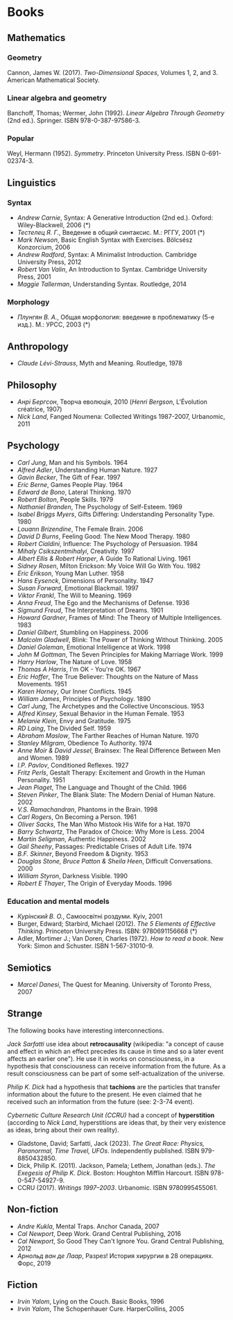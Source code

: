 # Books

## Mathematics

### Geometry
Cannon, James W. (2017). _Two-Dimensional Spaces_, Volumes 1, 2, and 3. American Mathematical Society.

### Linear algebra and geometry
Banchoff, Thomas; Wermer, John (1992). _Linear Algebra Through Geometry_ (2nd ed.). Springer. ISBN 978-0-387-97586-3.

### Popular
Weyl, Hermann (1952). _Symmetry_. Princeton University Press. ISBN 0-691-02374-3.

## Linguistics

### Syntax
- _Andrew Carnie_, Syntax: A Generative Introduction (2nd ed.). Oxford: Wiley-Blackwell, 2006 (*)
- _Тестелец Я. Г._, Введение в общий синтаксис. М.: РГГУ, 2001 (*)
- _Mark Newson_, Basic English Syntax with Exercises. Bölcsész Konzorcium, 2006
- _Andrew Radford_, Syntax: A Minimalist Introduction. Cambridge University Press, 2012
- _Robert Van Valin_, An Introduction to Syntax. Cambridge University Press, 2001
- _Maggie Tallerman_, Understanding Syntax. Routledge, 2014

### Morphology
- _Плунгян В. А._, Общая морфология: введение в проблематику (5-е изд.). М.: УРСС, 2003 (*)

## Anthropology
- _Claude Lévi-Strauss_, Myth and Meaning. Routledge, 1978

## Philosophy
- _Анрі Бергсон_, Творча еволюція, 2010 (_Henri Bergson_, L'Évolution créatrice, 1907)
- _Nick Land_, Fanged Noumena: Collected Writings 1987-2007, Urbanomic, 2011

## Psychology
- _Carl Jung_, Man and his Symbols. 1964
- _Alfred Adler_, Understanding Human Nature. 1927
- _Gavin Becker_, The Gift of Fear. 1997
- _Eric Berne_, Games People Play. 1964
- _Edward de Bono_, Lateral Thinking. 1970
- _Robert Bolton_, People Skills. 1979
- _Nathaniel Branden_, The Psychology of Self-Esteem. 1969
- _Isabel Briggs Myers_, Gifts Differing: Understanding Personality Type. 1980
- _Louann Brizendine_, The Female Brain. 2006
- _David D Burns_, Feeling Good: The New Mood Therapy. 1980
- _Robert Cialdini_, Influence: The Psychology of Persuasion. 1984
- _Mihaly Csikszentmihalyi_, Creativity. 1997
- _Albert Ellis & Robert Harper_, A Guide To Rational Living. 1961
- _Sidney Rosen_, Milton Erickson: My Voice Will Go With You. 1982
- _Eric Erikson_, Young Man Luther. 1958
- _Hans Eysenck_, Dimensions of Personality. 1947
- _Susan Forward_, Emotional Blackmail. 1997
- _Viktor Frankl_, The Will to Meaning. 1969
- _Anna Freud_, The Ego and the Mechanisms of Defense. 1936
- _Sigmund Freud_, The Interpretation of Dreams. 1901
- _Howard Gardner_, Frames of Mind: The Theory of Multiple Intelligences. 1983
- _Daniel Gilbert_, Stumbling on Happiness. 2006
- _Malcolm Gladwell_, Blink: The Power of Thinking Without Thinking. 2005
- _Daniel Goleman_, Emotional Intelligence at Work. 1998
- _John M Gottman_, The Seven Principles for Making Marriage Work. 1999
- _Harry Harlow_, The Nature of Love. 1958
- _Thomas A Harris_, I'm OK - You're OK. 1967
- _Eric Hoffer_, The True Believer: Thoughts on the Nature of Mass Movements. 1951
- _Karen Horney_, Our Inner Conflicts. 1945
- _William James_, Principles of Psychology. 1890
- _Carl Jung_, The Archetypes and the Collective Unconscious. 1953
- _Alfred Kinsey_, Sexual Behavior in the Human Female. 1953
- _Melanie Klein_, Envy and Gratitude. 1975
- _RD Laing_, The Divided Self. 1959
- _Abraham Maslow_, The Farther Reaches of Human Nature. 1970
- _Stanley Milgram_, Obedience To Authority. 1974
- _Anne Moir & David Jessel_, Brainsex: The Real Difference Between Men and Women. 1989
- _I.P. Pavlov_, Conditioned Reflexes. 1927
- _Fritz Perls_, Gestalt Therapy: Excitement and Growth in the Human Personality. 1951
- _Jean Piaget_, The Language and Thought of the Child. 1966
- _Steven Pinker_, The Blank Slate: The Modern Denial of Human Nature. 2002
- _V.S. Ramachandran_, Phantoms in the Brain. 1998
- _Carl Rogers_, On Becoming a Person. 1961
- _Oliver Sacks_, The Man Who Mistook His Wife for a Hat. 1970
- _Barry Schwartz_, The Paradox of Choice: Why More is Less. 2004
- _Martin Seligman_, Authentic Happiness. 2002
- _Gail Sheehy_, Passages: Predictable Crises of Adult Life. 1974
- _B.F. Skinner_, Beyond Freedom & Dignity. 1953
- _Douglas Stone, Bruce Patton & Sheila Heen_, Difficult Conversations. 2000
- _William Styron_, Darkness Visible. 1990
- _Robert E Thayer_, The Origin of Everyday Moods. 1996

### Education and mental models
- _Курінский В. О._, Самоосвітні роздуми. Kyiv, 2001
- Burger, Edward; Starbird, Michael (2012). _The 5 Elements of Effective Thinking_. Princeton University Press. ISBN: 9780691156668 (*)
- Adler, Mortimer J.; Van Doren, Charles (1972). _How to read a book_. New York: Simon and Schuster. ISBN 1-567-31010-9.

## Semiotics
- _Marcel Danesi_, The Quest for Meaning. University of Toronto Press, 2007

## Strange
The following books have interesting interconnections.

_Jack Sarfatti_ use idea about **retrocausality** (wikipedia: "a concept of cause and effect in which an effect precedes its cause in time and so a later event affects an earlier one"). He use it in works on consciousness, in a hypothesis that consciousness can receive information from the future. As a result consciousness can be part of some self-actualization of the universe.

_Philip K. Dick_ had a hypothesis that **tachions** are the particles that transfer information about the future to the present. He even claimed that he received such an information from the future (see: 2-3-74 event).

_Cybernetic Culture Research Unit (CCRU)_ had a concept of **hyperstition** (according to _Nick Land_, hyperstitions are ideas that, by their very existence as ideas, bring about their own reality).

- Gladstone, David; Sarfatti, Jack (2023). _The Great Race: Physics, Paranormal, Time Travel, UFOs_. Independently published. ISBN 979-8850432850.
- Dick, Philip K. (2011). Jackson, Pamela; Lethem, Jonathan (eds.). _The Exegesis of Philip K. Dick_. Boston: Houghton Mifflin Harcourt. ISBN 978-0-547-54927-9.
- CCRU (2017). _Writings 1997–2003_. Urbanomic. ISBN 9780995455061.


## Non-fiction
- _Andre Kukla_, Mental Traps. Anchor Canada, 2007
- _Cal Newport_, Deep Work. Grand Central Publishing, 2016
- _Cal Newport_, So Good They Can't Ignore You. Grand Central Publishing, 2012
- _Арнольд ван де Лаар_, Разрез! История хирургии в 28 операциях. Форс, 2019

## Fiction
- _Irvin Yalom_, Lying on the Couch. Basic Books, 1996
- _Irvin Yalom_, The Schopenhauer Cure. HarperCollins, 2005
